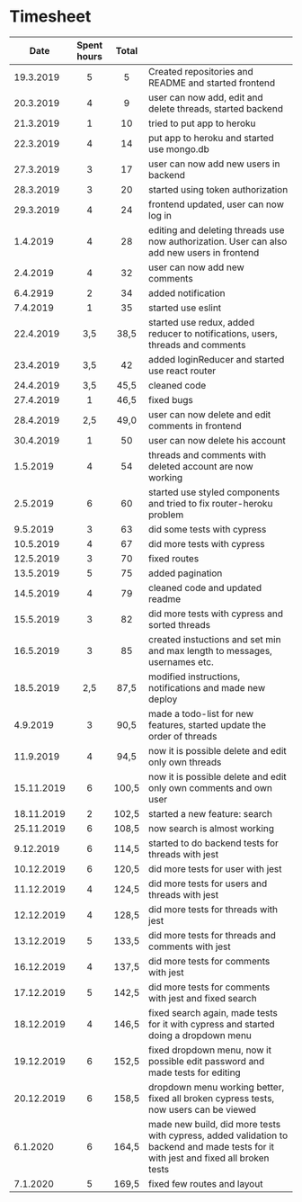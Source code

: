 # Timesheet

| Date          | Spent hours   | Total |       |
| ------------- |:-------------:|:-----:| :-----
| 19.3.2019 | 5  | 5 | Created repositories and README and started frontend|
| 20.3.2019 | 4  | 9 | user can now add, edit and delete threads, started backend |
| 21.3.2019 | 1  | 10 | tried to put app to heroku |
| 22.3.2019 | 4  | 14 | put app to heroku and started use mongo.db |
| 27.3.2019 | 3  | 17 | user can now add new users in backend |
| 28.3.2019 | 3  | 20 | started using token authorization |
| 29.3.2019 | 4  | 24 | frontend updated, user can now log in |
| 1.4.2019 | 4 | 28 | editing and deleting threads use now authorization. User can also add new users in frontend |
| 2.4.2019 | 4 | 32 | user can now add new comments |
| 6.4.2919 | 2 | 34 | added notification |
| 7.4.2019 | 1 | 35 | started use eslint |
| 22.4.2019 | 3,5 | 38,5 | started use redux, added reducer to notifications, users, threads and comments |
| 23.4.2019 | 3,5 | 42 | added loginReducer and started use react router |
| 24.4.2019 | 3,5 | 45,5 | cleaned code |
| 27.4.2019 | 1 | 46,5 | fixed bugs |
| 28.4.2019 | 2,5 | 49,0 | user can now delete and edit comments in frontend|
| 30.4.2019 | 1 | 50 | user can now delete his account|
| 1.5.2019 | 4 | 54 | threads and comments with deleted account are now working |
| 2.5.2019 | 6 | 60 | started use styled components and tried to fix router-heroku problem |
| 9.5.2019 | 3 | 63 | did some tests with cypress |
| 10.5.2019 | 4 | 67 | did more tests with cypress |
| 12.5.2019 | 3 | 70 | fixed routes |
| 13.5.2019 | 5 | 75 | added pagination |
| 14.5.2019 | 4 | 79 | cleaned code and updated readme |
| 15.5.2019 | 3 | 82 | did more tests with cypress and sorted threads |
| 16.5.2019 | 3 | 85 | created instuctions and set min and max length to messages, usernames etc. |
| 18.5.2019 | 2,5 | 87,5 | modified instructions, notifications and made new deploy |
| 4.9.2019 | 3 | 90,5 | made a todo-list for new features, started update the order of threads |
| 11.9.2019 | 4 | 94,5 | now it is possible delete and edit only own threads |
| 15.11.2019 | 6 | 100,5 | now it is possible delete and edit only own comments and own user |
| 18.11.2019 | 2 | 102,5 | started a new feature: search |
| 25.11.2019 | 6 | 108,5 | now search is almost working |
| 9.12.2019 | 6 | 114,5 | started to do backend tests for threads with jest |
| 10.12.2019 | 6 | 120,5 | did more tests for user with jest |
| 11.12.2019 | 4 | 124,5 | did more tests for users and threads with jest |
| 12.12.2019 | 4 | 128,5 | did more tests for threads with jest |
| 13.12.2019 | 5 | 133,5 | did more tests for threads and comments with jest |
| 16.12.2019 | 4 | 137,5 | did more tests for comments with jest |
| 17.12.2019 | 5 | 142,5 | did more tests for comments with jest and fixed search |
| 18.12.2019 | 4 | 146,5 | fixed search again, made tests for it with cypress and started doing a dropdown menu |
| 19.12.2019 | 6 | 152,5 | fixed dropdown menu, now it possible edit password and made tests for editing |
| 20.12.2019 | 6 | 158,5 | dropdown menu working better, fixed all broken cypress tests, now users can be viewed |
| 6.1.2020 | 6 | 164,5 | made new build, did more tests with cypress, added validation to backend and made tests for it with jest and fixed all broken tests |
| 7.1.2020 | 5 | 169,5 | fixed few routes and layout |
